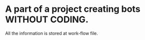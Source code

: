 # A part of a project creating bots **WITHOUT CODING**.

All the information is stored at work-flow file.
